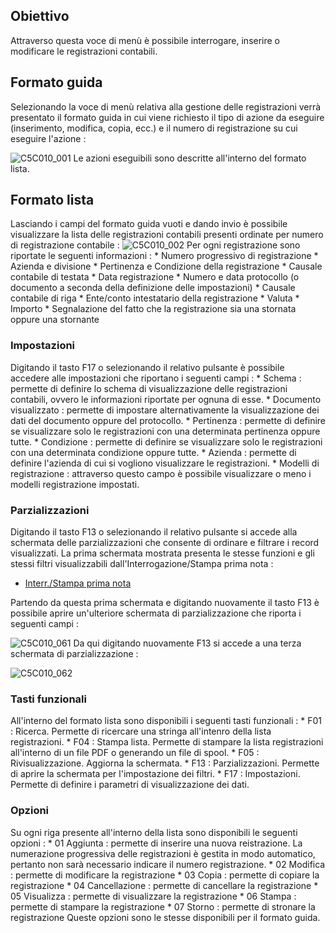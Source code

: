 ## Obiettivo
Attraverso questa voce di menù è possibile interrogare, inserire o modificare le registrazioni contabili.

## Formato guida
Selezionando la voce di menù relativa alla gestione delle registrazioni verrà presentato il formato guida in cui viene richiesto il tipo di azione da eseguire (inserimento, modifica, copia, ecc.) e il numero di registrazione su cui eseguire l'azione : 

![C5C010_001](https://doc.smeup.com/immagini/MBDOC_OGG-P_C5E401G/C5C010_001.png)
Le azioni eseguibili sono descritte all'interno del formato lista.

## Formato lista
Lasciando i campi del formato guida vuoti e dando invio è possibile visualizzare la lista delle registrazioni contabili presenti ordinate per numero di registrazione contabile : 
![C5C010_002](https://doc.smeup.com/immagini/MBDOC_OGG-P_C5E401G/C5C010_002.png)
Per ogni registrazione sono riportate le seguenti informazioni : 
 \* Numero progressivo di registrazione
 \* Azienda e divisione
 \* Pertinenza e Condizione della registrazione
 \* Causale contabile di testata
 \* Data registrazione
 \* Numero e data protocollo (o documento a seconda della definizione delle impostazioni)
 \* Causale contabile di riga
 \* Ente/conto intestatario della registrazione
 \* Valuta
 \* Importo
 \* Segnalazione del fatto che la registrazione sia una stornata oppure una stornante

### Impostazioni
Digitando il tasto F17 o selezionando il relativo pulsante è possibile accedere alle impostazioni che riportano i seguenti campi : 
 \* Schema :  permette di definire lo schema di visualizzazione delle registrazioni contabili, ovvero le informazioni riportate per ognuna di esse.
 \* Documento visualizzato :  permette di impostare alternativamente la visualizzazione dei dati del documento oppure del protocollo.
 \* Pertinenza :  permette di definire se visualizzare solo le registrazioni con una determinata pertinenza oppure tutte.
 \* Condizione :  permette di definire se visualizzare solo le registrazioni con una determinata condizione oppure tutte.
 \* Azienda :  permette di definire l'azienda di cui si vogliono visualizzare le registrazioni.
 \* Modelli di registrazione :  attraverso questo campo è possibile visualizzare o meno i modelli registrazione impostati.

### Parzializzazioni
Digitando il tasto F13 o selezionando il relativo pulsante si accede alla schermata delle parzializzazioni che consente di ordinare e filtrare i record visualizzati. La prima schermata mostrata presenta le stesse funzioni e gli stessi filtri visualizzabili dall'Interrogazione/Stampa prima nota : 

- [Interr./Stampa prima nota](Sorgenti/DOC/OJ/PGM/C5NAE4L)

Partendo da questa prima schermata e digitando nuovamente il tasto F13 è possibile aprire un'ulteriore schermata di parzializzazione che riporta i seguenti campi : 

![C5C010_061](https://doc.smeup.com/immagini/MBDOC_OGG-P_C5E401G/C5C010_061.png)
Da qui digitando nuovamente F13 si accede a una terza schermata di parzializzazione : 

![C5C010_062](https://doc.smeup.com/immagini/MBDOC_OGG-P_C5E401G/C5C010_062.png)
### Tasti funzionali
All'interno del formato lista sono disponibili i seguenti tasti funzionali : 
 \* F01 :  Ricerca. Permette di ricercare una stringa all'intenro della lista registrazioni.
 \* F04 :  Stampa lista. Permette di stampare la lista registrazioni all'interno di un file PDF o generando un file di spool.
 \* F05 :  Rivisualizzazione. Aggiorna la schermata.
 \* F13 :  Parzializzazioni. Permette di aprire la schermata per l'impostazione dei filtri.
 \* F17 :  Impostazioni. Permette di definire i parametri di visualizzazione dei dati.

### Opzioni
Su ogni riga presente all'interno della lista sono disponibili le seguenti opzioni : 
 \* 01 Aggiunta :  permette di inserire una nuova reistrazione. La numerazione progressiva delle registrazioni è gestita in modo automatico, pertanto non sarà necessario indicare il numero registrazione.
 \* 02 Modifica :  permette di modificare la registrazione
 \* 03 Copia :  permette di copiare la registrazione
 \* 04 Cancellazione :  permette di cancellare la registrazione
 \* 05 Visualizza :  permette di visualizzare la registrazione
 \* 06 Stampa :  permette di stampare la registrazione
 \* 07 Storno :  permette di stronare la registrazione
Queste opzioni sono le stesse disponibili per il formato guida.
